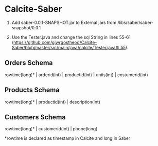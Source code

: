 # Calcite-Saber
1) Add saber-0.0.1-SNAPSHOT.jar to External jars from /libs/saber/saber-snapshot/0.0.1

2) Use the Tester.java and change the sql String in lines 55-61 (https://github.com/giwrgostheod/Calcite-Saber/blob/master/src/main/java/calcite/Tester.java#L55).

Orders Schema
-------------------------
rowtime(long)* | orderid(int) | productid(int) | units(int) | costumerid(int)

Products Schema
-------------------------
rowtime(long)* | productid(int) | description(int) 

Customers Schema
-------------------------
rowtime(long)* | customerid(int) | phone(long) 


*rowtime is declared as timestamp in Calcite and long in Saber
